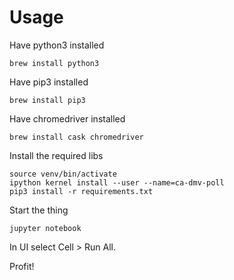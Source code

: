 # Usage

Have python3 installed

    brew install python3

Have pip3 installed

    brew install pip3

Have chromedriver installed

    brew install cask chromedriver

Install the required libs

    source venv/bin/activate
    ipython kernel install --user --name=ca-dmv-poll
    pip3 install -r requirements.txt

Start the thing

    jupyter notebook

In UI select Cell > Run All.

Profit!
